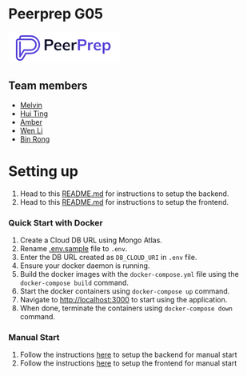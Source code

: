 # Peerprep G05

![Peerprep logo](frontend/public/static/peerprep_logo_white.png)

## Team members
- [Melvin](https://github.com/gweemelvin)
- [Hui Ting](https://github.com/huiting-ht)
- [Amber](https://github.com/amber-le)
- [Wen Li](https://github.com/zzlilyzz)
- [Bin Rong](https://github.com/yeebinrong)

# Setting up
1. Head to this [README.md](./backend/README.md) for instructions to setup the backend.
1. Head to this [README.md](./frontend/README.md) for instructions to setup the frontend.
### Quick Start with Docker
1. Create a Cloud DB URL using Mongo Atlas.
2. Rename [.env.sample](./.env.sample) file to `.env`.
3. Enter the DB URL created as `DB_CLOUD_URI` in `.env` file.
6. Ensure your docker daemon is running.
7. Build the docker images with the `docker-compose.yml` file using the `docker-compose build` command.
8. Start the docker containers using `docker-compose up` command.
9. Navigate to [http://localhost:3000](http://localhost:3000) to start using the application.
10. When done, terminate the containers using `docker-compose down` command.

### Manual Start
1. Follow the instructions [here](./backend/README.md) to setup the backend for manual start
2. Follow the instructions [here](./frontend/README.md) to setup the frontend for manual start
